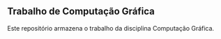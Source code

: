## Trabalho de Computação Gráfica

Este repositório armazena o trabalho da disciplina Computação Gráfica.